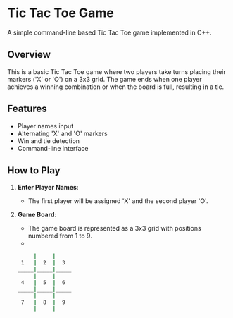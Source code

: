 # Tic Tac Toe Game

A simple command-line based Tic Tac Toe game implemented in C++.

## Overview

This is a basic Tic Tac Toe game where two players take turns placing their markers ('X' or 'O') on a 3x3 grid. The game ends when one player achieves a winning combination or when the board is full, resulting in a tie.

## Features

- Player names input
- Alternating 'X' and 'O' markers
- Win and tie detection
- Command-line interface

## How to Play

1. **Enter Player Names**: 
   - The first player will be assigned 'X' and the second player 'O'.
   
2. **Game Board**:
   - The game board is represented as a 3x3 grid with positions numbered from 1 to 9.
   - 
   ```bash
        |     |     
    1   |  2  |  3  
   _____|_____|_____
        |     |     
    4   |  5  |  6  
   _____|_____|_____
        |     |     
    7   |  8  |  9  
        |     |     
```

